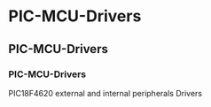 # PIC-MCU-Drivers
## PIC-MCU-Drivers
### PIC-MCU-Drivers
PIC18F4620 external and internal peripherals Drivers
